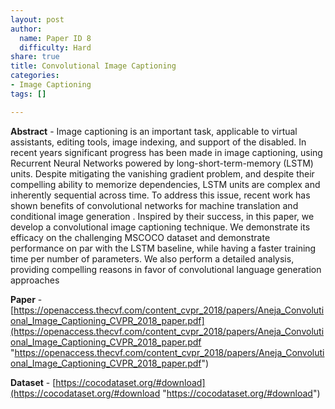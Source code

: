 ```yaml
---
layout: post
author:
  name: Paper ID 8
  difficulty: Hard
share: true
title: Convolutional Image Captioning
categories:
- Image Captioning
tags: []

---
```

**Abstract** - Image captioning is an important task, applicable to virtual assistants, editing tools, image indexing, and support of the disabled. In recent years significant progress has been made in image captioning, using Recurrent Neural Networks powered by long-short-term-memory (LSTM) units. Despite mitigating the vanishing gradient problem, and despite their compelling ability to memorize dependencies, LSTM units are complex and inherently sequential across time. To address this issue, recent work has shown benefits of convolutional networks for machine translation and conditional image generation . Inspired by their success, in this paper, we develop a convolutional image captioning technique. We demonstrate its efficacy on the challenging MSCOCO dataset and demonstrate performance on par with the LSTM baseline, while having a faster training time per number of parameters. We also perform a detailed analysis, providing compelling reasons in favor of convolutional language generation approaches 

**Paper** - [https://openaccess.thecvf.com/content_cvpr_2018/papers/Aneja_Convolutional_Image_Captioning_CVPR_2018_paper.pdf](https://openaccess.thecvf.com/content_cvpr_2018/papers/Aneja_Convolutional_Image_Captioning_CVPR_2018_paper.pdf "https://openaccess.thecvf.com/content_cvpr_2018/papers/Aneja_Convolutional_Image_Captioning_CVPR_2018_paper.pdf") 

**Dataset** - [https://cocodataset.org/#download](https://cocodataset.org/#download "https://cocodataset.org/#download")